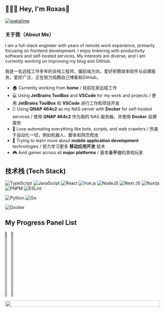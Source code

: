 ## 👨🏻‍💻 Hey, I'm Roxas👋

[![wakatime](https://wakatime.com/badge/user/3227a995-ecdd-4a5f-aefc-530ef0d28704.svg)](https://wakatime.com/@3227a995-ecdd-4a5f-aefc-530ef0d28704)

### 关于我（About Me）

I am a full-stack engineer with years of remote work experience, primarily focusing on frontend development. I enjoy tinkering with productivity software and self-hosted services. My interests are diverse, and I am currently working on improving my blog and GitHub.

我是一名远程工作多年的全栈工程师，偏前端方向，爱好折腾效率软件与自建服务，爱好广泛，正在努力捣腾自己博客和GitHub。

- 🏠 Currently working from **home** / 目前在家远程工作
- 💻 Using **JetBrains ToolBox** and **VSCode** for my work and projects / 使用 **JetBrains ToolBox** 和 **VSCode** 进行工作和项目开发
- 🗄️ Using **QNAP 464c2** as my NAS server with **Docker** for self-hosted services / 使用 **QNAP 464c2** 作为我的 NAS 服务器，并使用 **Docker** 自建服务
- 🤖 Love automating everything like bots, scripts, and web crawlers / 热衷于自动化一切，例如机器人、脚本和网页爬虫
- 📱 Trying to learn more about **mobile application development** technologies / 努力学习更多 **移动应用开发** 技术
- 🎮 Avid gamer across all **major platforms** / 基本**全平台**的游戏玩家

## 技术栈 (Tech Stack)

![TypeScript](https://img.shields.io/badge/typescript-%23007ACC.svg?style=for-the-badge&logo=typescript&logoColor=white)
![JavaScript](https://img.shields.io/badge/javascript-%23323330.svg?style=for-the-badge&logo=javascript&logoColor=%23F7DF1E)
![React](https://img.shields.io/badge/react-%2320232a.svg?style=for-the-badge&logo=react&logoColor=%2361DAFB)
![Vue.js](https://img.shields.io/badge/vuejs-%2335495e.svg?style=for-the-badge&logo=vuedotjs&logoColor=%234FC08D)
![NodeJS](https://img.shields.io/badge/node.js-6DA55F?style=for-the-badge&logo=node.js&logoColor=white)
![Next JS](https://img.shields.io/badge/Next-black?style=for-the-badge&logo=next.js&logoColor=white)
![Nuxtjs](https://img.shields.io/badge/Nuxt-002E3B?style=for-the-badge&logo=nuxtdotjs&logoColor=#00DC82)
![PNPM](https://img.shields.io/badge/pnpm-%234a4a4a.svg?style=for-the-badge&logo=pnpm&logoColor=f69220)
![ESLint](https://img.shields.io/badge/ESLint-4B3263?style=for-the-badge&logo=eslint&logoColor=white)

![Python](https://img.shields.io/badge/python-3670A0?style=for-the-badge&logo=python&logoColor=ffdd54)
![Go](https://img.shields.io/badge/go-%2300ADD8.svg?style=for-the-badge&logo=go&logoColor=white)

![Docker](https://img.shields.io/badge/docker-%230db7ed.svg?style=for-the-badge&logo=docker&logoColor=white)

## My Progress Panel List

<p style="display: flex;">
  
<a href="">
  <img style="width: 49%; height: 210px;" src="https://github-readme-stats.vercel.app/api?username=thewindsword&show_icons=true&theme=slateorange" />
</a>

<a href="">
  <img style="width: 49%; height: 210px;" src="https://github-readme-stats.vercel.app/api/top-langs/?username=thewindsword&layout=compact&theme=tokyonight" />
</a>

</p>

<p style="display: flex;">

<img style="width: 100%;" src="https://github-readme-stats.vercel.app/api/wakatime?username=roxas" />

</p>

<!--
**thewindsword/thewindsword** is a ✨ _special_ ✨ repository because its `README.md` (this file) appears on your GitHub profile.

Here are some ideas to get you started:

- 🔭 I’m currently working on ...
- 🌱 I’m currently learning ...
- 👯 I’m looking to collaborate on ...
- 🤔 I’m looking for help with ...
- 💬 Ask me about ...
- 📫 How to reach me: ...
- 😄 Pronouns: ...
- ⚡ Fun fact: ...
-->
